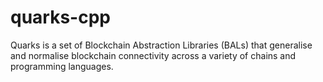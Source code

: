 # quarks-cpp
Quarks is a set of Blockchain Abstraction Libraries (BALs) that generalise and normalise blockchain connectivity across a variety of chains and programming languages.
